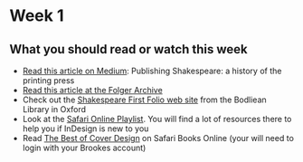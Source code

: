 # Week 1

## What you should read or watch this week

*   [Read this article on Medium](https://medium.com/@shakespearesglobe/publishing-shakespeare-a-history-of-the-printing-press-1689d9b2f087): Publishing Shakespeare: a history of the printing press
*   [Read this article at the Folger Archive](https://www.folger.edu/publishing-shakespeare)
*   Check out the [Shakespeare First Folio web site](https://firstfolio.bodleian.ox.ac.uk) from the Bodliean Library in Oxford
*   Look at the [Safari Online Playlist](https://learning.oreilly.com/playlists/e96cfcba-a000-4c90-bb5c-ed9113dd7345). You will find a lot of resources there to help you if InDesign is new to you
*   Read [The Best of Cover Design](https://learning.oreilly.com/library/view/the-best-of/9781592536894/) on Safari Books Online (your will need to login with your Brookes account)